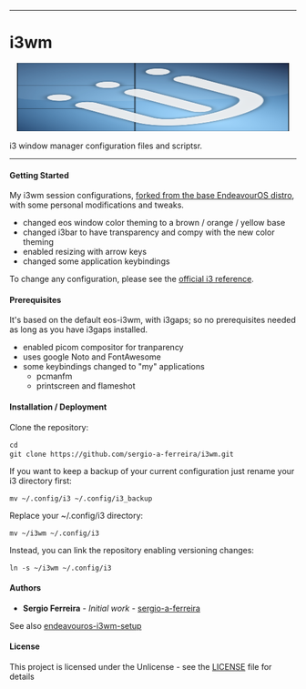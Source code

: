* * *
# i3wm #

<p align="center">
<img alt="Logo" src="assets/banner.svg" style="width:95%; height:120px;">
</p>

i3 window manager configuration files and scriptsr.

* * * 

#### Getting Started ####

My i3wm session configurations, [forked from the base EndeavourOS distro](https://raw.githubusercontent.com/endeavouros-team/endeavouros-i3wm-setup/master/.config/i3/config), with some personal modifications and tweaks.

- changed eos window color theming to a brown / orange / yellow base
- changed i3bar to have transparency and compy with the new color theming
- enabled resizing with arrow keys
- changed some application keybindings

To change any configuration, please see the [official i3 reference](http://i3wm.org/docs/userguide.html).

#### Prerequisites ####

It's based on the default eos-i3wm, with i3gaps; so no prerequisites needed as long as you have i3gaps installed.

- enabled picom compositor for tranparency
- uses google Noto and FontAwesome
- some keybindings changed to "my" applications
	- pcmanfm
	- printscreen and flameshot

#### Installation / Deployment ####

Clone the repository:

```
cd
git clone https://github.com/sergio-a-ferreira/i3wm.git
```

If you want to keep a backup of your current configuration just rename your i3 directory first:

```
mv ~/.config/i3 ~/.config/i3_backup
```

Replace your ~/.config/i3 directory:

```
mv ~/i3wm ~/.config/i3 
```

Instead, you can link the repository enabling versioning changes:

```
ln -s ~/i3wm ~/.config/i3 
```


#### Authors ####

* **Sergio Ferreira** - *Initial work* - [sergio-a-ferreira](https://github.com/sergio-a-ferreira/i3wm.git)

See also [endeavouros-i3wm-setup](https://raw.githubusercontent.com/endeavouros-team/endeavouros-i3wm-setup/master/.config/i3/config)

#### License ####

This project is licensed under the Unlicense - see the [LICENSE](LICENSE) file for details

